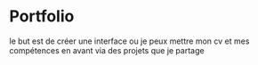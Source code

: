 # Portfolio
le but est de créer une interface ou je peux mettre mon cv et mes compétences en avant via des projets que je partage
